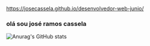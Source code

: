  https://josecassela.github.io/desenvolvedor-web-junio/

### olá sou josé ramos cassela




![Anurag's GitHub stats](https://github-readme-stats.vercel.app/api?username=josecassela)





          
